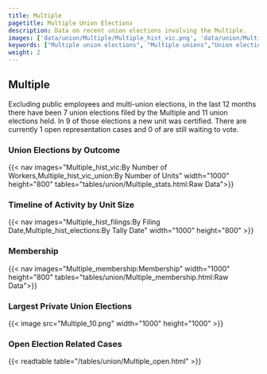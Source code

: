 ```yaml
---
title: Multiple
pagetitle: Multiple Union Elections
description: Data on recent union elections involving the Multiple.
images: ['data/union/Multiple/Multiple_hist_vic.png', 'data/union/Multiple/Multiple_hist_size.png', 'data/union/Multiple/Multiple_10.png']
keywords: ["Multiple union elections", "Multiple unions","Union elections"]
weight: 2
---
```

##  Multiple

Excluding public employees and multi-union elections, in the last 12 months there have been 7 union elections filed by the Multiple and 11 union elections held. In 9 of those elections a new unit was certified. There are currently 1 open representation cases and 0 of are still waiting to vote.

### Union Elections by Outcome
{{< nav images="Multiple_hist_vic:By Number of Workers,Multiple_hist_vic_union:By Number of Units" width="1000" height="800" tables="tables/union/Multiple_stats.html:Raw Data">}}

### Timeline of Activity by Unit Size
{{< nav images="Multiple_hist_filings:By Filing Date,Multiple_hist_elections:By Tally Date" width="1000" height="800" >}}

### Membership
{{< nav images="Multiple_membership:Membership" width="1000" height="800" tables="tables/union/Multiple_membership.html:Raw Data">}}

### Largest Private Union Elections
{{< image src="Multiple_10.png" width="1000" height="1000"  >}}

### Open Election Related Cases
{{< readtable table="/tables/union/Multiple_open.html" >}}

